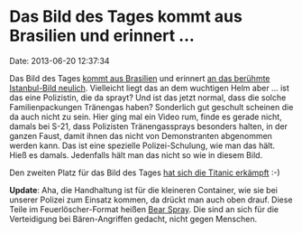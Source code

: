 Das Bild des Tages kommt aus Brasilien und erinnert \...
========================================================

Date: 2013-06-20 12:37:34

Das Bild des Tages [kommt aus
Brasilien](http://ml.spiegel.de/article.do?id=906491) und erinnert [an
das berühmte Istanbul-Bild neulich](http://blog.fefe.de/?ts=af57ce43).
Vielleicht liegt das an dem wuchtigen Helm aber \... ist das eine
Polizistin, die da sprayt? Und ist das jetzt normal, dass die solche
Familienpackungen Tränengas haben? Sonderlich gut geschult scheinen die
da auch nicht zu sein. Hier ging mal ein Video rum, finde es gerade
nicht, damals bei S-21, dass Polizisten Tränengassprays besonders
halten, in der ganzen Faust, damit ihnen das nicht von Demonstranten
abgenommen werden kann. Das ist eine spezielle Polizei-Schulung, wie man
das hält. Hieß es damals. Jedenfalls hält man das nicht so wie in diesem
Bild.

Den zweiten Platz für das Bild des Tages [hat sich die Titanic
erkämpft](http://www.titanic-magazin.de/uploads/pics/Merkel-konfrontiert-Obama.jpg)
:-)

**Update**: Aha, die Handhaltung ist für die kleineren Container, wie
sie bei unserer Polizei zum Einsatz kommen, da drückt man auch oben
drauf. Diese Teile im Feuerlöscher-Format heißen [Bear
Spray](http://en.wikipedia.org/wiki/Bear_spray). Die sind an sich für
die Verteidigung bei Bären-Angriffen gedacht, nicht gegen Menschen.
